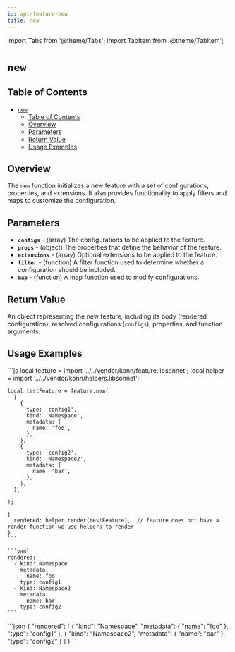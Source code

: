 ```yaml
---
id: api-feature-new
title: new
---
```


import Tabs from '@theme/Tabs';
import TabItem from '@theme/TabItem';

# `new`

## Table of Contents
- [`new`](#new)
  - [Table of Contents](#table-of-contents)
  - [Overview](#overview)
  - [Parameters](#parameters)
  - [Return Value](#return-value)
  - [Usage Examples](#usage-examples)

## Overview
The `new` function initializes a new feature with a set of configurations, properties, and extensions. It also provides functionality to apply filters and maps to customize the configuration.

## Parameters
- **`configs`** - (array) The configurations to be applied to the feature.
- **`props`** - (object) The properties that define the behavior of the feature.
- **`extensions`** - (array) Optional extensions to be applied to the feature.
- **`filter`** - (function) A filter function used to determine whether a configuration should be included.
- **`map`** - (function) A map function used to modify configurations.

## Return Value
An object representing the new feature, including its body (rendered configuration), resolved configurations (`configs`), properties, and function arguments.

## Usage Examples
<Tabs>
    <TabItem value="jsonnet" label="Jsonnet" default>
    ```js
    local feature = import '../../vendor/konn/feature.libsonnet';
    local helper = import '../../vendor/konn/helpers.libsonnet';

    local testFeature = feature.new(
      [
        {
          type: 'config1',
          kind: 'Namespace',
          metadata: {
            name: 'foo',
          },
        },
        {
          type: 'config2',
          kind: 'Namespace2',
          metadata: {
            name: 'bar',
          },
        },
      ],

    );

    {
      rendered: helper.render(testFeature),  // feature does not have a render function we use helpers to render
    }
    ```
  </TabItem>
  <TabItem value="yaml" label="YAML Output">

    ```yaml
    rendered:
      - kind: Namespace
        metadata:
          name: foo
        type: config1
      - kind: Namespace2
        metadata:
          name: bar
        type: config2
    ```
  </TabItem>
  <TabItem value="json" label="JSON Output">
    ```json
    {
      "rendered": [
          {
            "kind": "Namespace",
            "metadata": {
                "name": "foo"
            },
            "type": "config1"
          },
          {
            "kind": "Namespace2",
            "metadata": {
                "name": "bar"
            },
            "type": "config2"
          }
      ]
    }
    ```  
    </TabItem>
</Tabs>